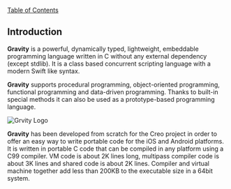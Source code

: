 [Table of Contents](./index.md)

## Introduction

**Gravity** is a powerful, dynamically typed, lightweight, embeddable programming language written in C without any external dependency (except stdlib). It is a class based concurrent scripting language with a modern Swift like syntax.

**Gravity** supports procedural programming, object-oriented programming, functional programming and data-driven programming. Thanks to built-in special methods it can also be used as a prototype-based programming language.

![Grvity Logo](https://marcobambini.github.io/gravity/images/logo.png)

**Gravity** has been developed from scratch for the Creo project in order to offer an easy way to write portable code for the iOS and Android platforms. It is written in portable C code that can be compiled in any platform using a C99 compiler. VM code is about 2K lines long, multipass compiler code is about 3K lines and shared code is about 2K lines. Compiler and virtual machine together add less than 200KB to the executable size in a 64bit system.
